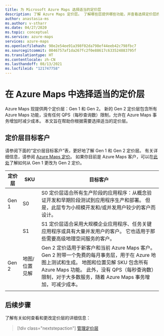 ```yaml
---
title: 为 Microsoft Azure Maps 选择适当的定价层
description: 了解 Azure Maps 定价层。 了解哪些层提供哪些功能，并查看选择定价层的关键注意事项。
author: anastasia-ms
ms.author: v-stharr
ms.date: 04/27/2020
ms.topic: conceptual
ms.service: azure-maps
services: azure-maps
ms.openlocfilehash: 98e2e54ee91a398f02da798ef44eeb42c798fbc7
ms.sourcegitcommit: 0046757af1da267fc2f0e88617c633524883795f
ms.translationtype: HT
ms.contentlocale: zh-CN
ms.lasthandoff: 08/13/2021
ms.locfileid: "121747758"
---
```

# <a name="choose-the-right-pricing-tier-in-azure-maps"></a>在 Azure Maps 中选择适当的定价层

Azure Maps 现提供两个定价层：Gen 1 和 Gen 2。 新的 Gen 2 定价层包含所有 Azure Maps 功能，没有任何 QPS（每秒查询数）限制，允许在 Azure Maps 事务增加时减少成本。 本文旨在帮助你根据需要选择适当的定价层。

## <a name="pricing-tier-targeted-customers"></a>定价层目标客户

请参阅下面的“定价层目标客户”表，更好地了解 Gen 1 和 Gen 2 定价层。  有关详细信息，请参阅 [Azure Maps 定价](https://azure.microsoft.com/pricing/details/azure-maps/)。 如果你目前是 Azure Maps 客户，可以在[此处](how-to-manage-pricing-tier.md)了解如何从 Gen 1 更改为 Gen 2 定价。

| 定价层  | SKU | 目标客户|
|-----------------|----| -----------------|
| Gen 1 | S0          |    S0 定价层适合所有生产阶段的应用程序：从概念验证开发和早期阶段测试到应用程序生产和部署。 但是，此层专为小规模开发和/或并发用户较少的客户而设计。
|        |S1           |    S1 定价层适合采用大规模企业应用程序、任务关键应用程序或具有大量并发用户的客户。 它也适用于那些需要高级地理空间服务的客户。
| Gen 2 | 地图/位置见解 | Gen 2 定价适用于新客户和当前 Azure Maps 客户。 Gen 2 附带一个免费的每月事务层，用于在 Azure 地图上测试和生成。 地图和位置见解 SKU 包含所有 Azure Maps 功能。 此外，没有 QPS（每秒查询数）限制，对于大多数服务，随着 Azure Maps 事务增加，可减少成本。  
|     |  |

## <a name="next-steps"></a>后续步骤

了解有关如何查看和更改定价层的详细信息：

> [!div class="nextstepaction"]
> [管理定价层](how-to-manage-pricing-tier.md)
